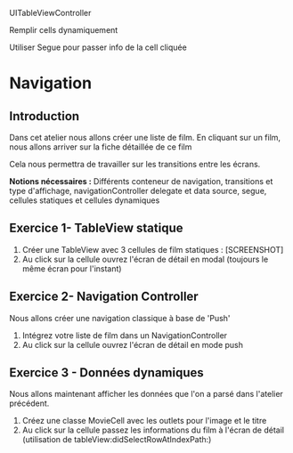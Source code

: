 UITableViewController

Remplir cells dynamiquement

Utiliser Segue pour passer info de la cell cliquée


# Navigation

## Introduction

Dans cet atelier nous allons créer une liste de film. En cliquant sur un film, nous allons arriver sur la fiche détaillée de ce film

Cela nous permettra de travailler sur les transitions entre les écrans.

**Notions nécessaires :** Différents conteneur de navigation, transitions et type d'affichage, navigationController delegate et data source, segue, cellules statiques et cellules dynamiques

## Exercice 1- TableView statique

1. Créer une TableView avec 3 cellules de film statiques :
[SCREENSHOT]
2. Au click sur la cellule ouvrez l'écran de détail en modal (toujours le même écran pour l'instant)

## Exercice 2- Navigation Controller

Nous allons créer une navigation classique à base de 'Push'

1. Intégrez votre liste de film dans un NavigationController
2. Au click sur la cellule ouvrez l'écran de détail en mode push

## Exercice 3 - Données dynamiques

Nous allons maintenant afficher les données que l'on a parsé dans l'atelier précédent.

1. Créez une classe MovieCell avec les outlets pour l'image et le titre
2. Au click sur la cellule passez les informations du film à l'écran de détail (utilisation de tableView:didSelectRowAtIndexPath:)





